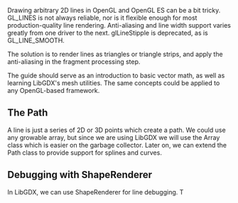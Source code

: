 Drawing arbitrary 2D lines in OpenGL and OpenGL ES can be a bit tricky. GL_LINES is not always reliable, nor is it flexible enough for most production-quality line rendering. Anti-aliasing and line width support varies greatly from one driver to the next. glLineStipple is deprecated, as is GL_LINE_SMOOTH.

The solution is to render lines as triangles or triangle strips, and apply the anti-aliasing in the fragment processing step. 

The guide should serve as an introduction to basic vector math, as well as learning LibGDX's mesh utilities. The same concepts could be applied to any OpenGL-based framework.

## The Path

A line is just a series of 2D or 3D points which create a path. We could use any growable array, but since we are using LibGDX we will use the Array<T> class which is easier on the garbage collector. Later on, we can extend the Path class to provide support for splines and curves.

## Debugging with ShapeRenderer

In LibGDX, we can use ShapeRenderer for line debugging. T